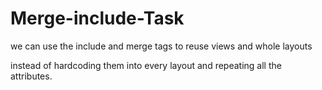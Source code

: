 # Merge-include-Task

we can use the include and merge tags to reuse views and whole layouts

instead of hardcoding them into every layout and repeating all the attributes.
